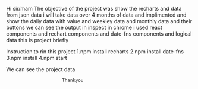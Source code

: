 Hi sir/mam The objective of the project was show the recharts and data from json data i will take data over 4 months of data and implimented and show the daily data with value and weekley data and monthly data and their buttons we can see the output in inspect in chrome i used react components and rechart components and date-fns components and logical data this is project briefly

Instruction to rin this project
1.npm install recharts
2.npm install date-fns
3.npm install
4.npm start

We can see the project data

                         Thankyou


    

